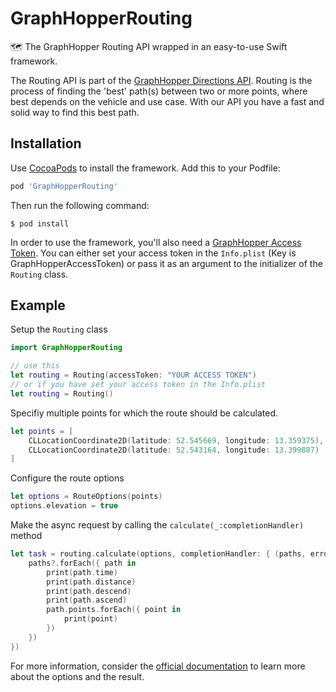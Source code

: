 # GraphHopperRouting

🗺 The GraphHopper Routing API wrapped in an easy-to-use Swift framework.

The Routing API is part of the [GraphHopper Directions API](https://graphhopper.com/#directions-api). Routing is the process of finding the 'best' path(s) between two or more points, where best depends on the vehicle and use case. With our API you have a fast and solid way to find this best path.

## Installation

Use [CocoaPods](http://cocoapods.org/) to install the framework. Add this to your Podfile:

``` ruby
pod 'GraphHopperRouting'
```

Then run the following command:

``` 
$ pod install
```

In order to use the framework, you'll also need a [GraphHopper Access Token](https://graphhopper.com/dashboard/#/api-keys). You can either set your access token in the `Info.plist` (Key is GraphHopperAccessToken) or pass it as an argument to the initializer of the `Routing` class.

## Example

Setup the `Routing` class

``` swift
import GraphHopperRouting

// use this
let routing = Routing(accessToken: "YOUR ACCESS TOKEN")
// or if you have set your access token in the Info.plist
let routing = Routing()
```

Specifiy multiple points for which the route should be calculated.

```swift
let points = [
    CLLocationCoordinate2D(latitude: 52.545669, longitude: 13.359375),
    CLLocationCoordinate2D(latitude: 52.543164, longitude: 13.399887)
]
```

Configure the route options 

``` swift
let options = RouteOptions(points)
options.elevation = true
```

Make the async request by calling the `calculate(_:completionHandler)` method

``` swift
let task = routing.calculate(options, completionHandler: { (paths, error) in
    paths?.forEach({ path in
        print(path.time)
        print(path.distance)
        print(path.descend)
        print(path.ascend)
        path.points.forEach({ point in
        	print(point)
        })
    })
})
```

For more information, consider the [official documentation](https://graphhopper.com/api/1/docs/routing/) to learn more about the options and the result.